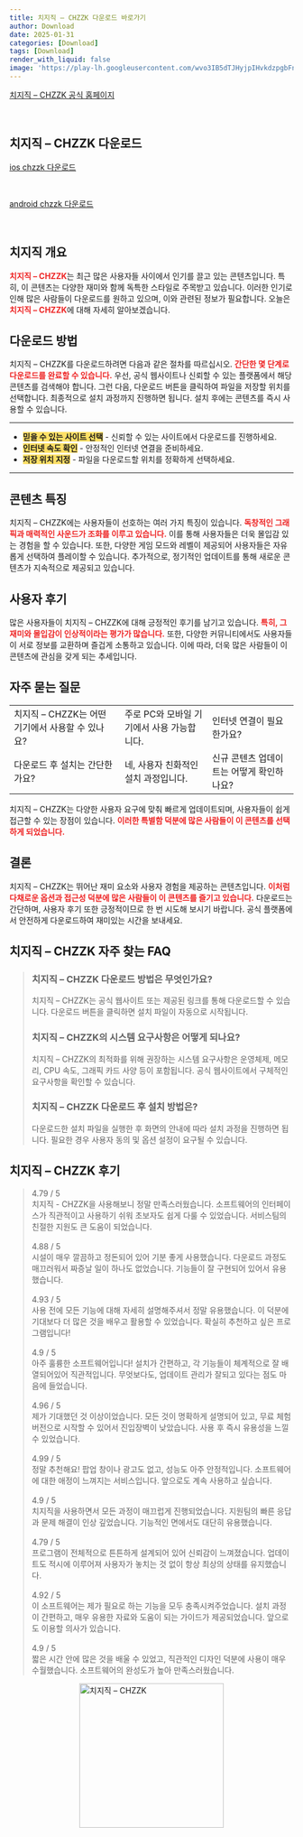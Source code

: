 ```yaml
---
title: 치지직 – CHZZK 다운로드 바로가기
author: Download
date: 2025-01-31
categories: [Download]
tags: [Download]
render_with_liquid: false
image: 'https://play-lh.googleusercontent.com/wvo3IB5dTJHyjpIHvkdzpgbFnG3LoVsqKdQ7W3IoRm-EVzISMz9tTaIYoRdZm1phL_8=s256-rw'
---
```

<p><a class='click-button' title='치지직 – CHZZK' href='https://chzzk.naver.com/' rel='nofollow'>치지직 – CHZZK 공식 홈페이지</a></p><br>
<h2 id='치지직 – CHZZK_다운로드'>치지직 – CHZZK 다운로드</h2>
<p><a class="click-button ios" title="chzzk 다운로드" href="https://apps.apple.com/kr/app/%EC%B9%98%EC%A7%80%EC%A7%81/id1585297308" rel="nofollow">ios chzzk 다운로드</a></p><br>
<p><a class="click-button android" title="chzzk 다운로드" href="https://play.google.comhttps://play.google.com/store/apps/details?id=com.navercorp.game.android.community" rel="nofollow">android chzzk 다운로드</a></p><br>


<h2 id='치지직 개요'>치지직 개요</h2>

<p><b><span style="color: #ee2323;">치지직 – CHZZK</span></b>는 최근 많은 사용자들 사이에서 인기를 끌고 있는 콘텐츠입니다. 특히, 이 콘텐츠는 다양한 재미와 함께 독특한 스타일로 주목받고 있습니다. 이러한 인기로 인해 많은 사람들이 다운로드를 원하고 있으며, 이와 관련된 정보가 필요합니다. 오늘은 <b><span style="color: #ee2323;">치지직 – CHZZK</span></b>에 대해 자세히 알아보겠습니다.</p>

<h2 id='다운로드 방법'>다운로드 방법</h2>

<p>치지직 – CHZZK를 다운로드하려면 다음과 같은 절차를 따르십시오. <b><span style="color: #ee2323;">간단한 몇 단계로 다운로드를 완료할 수 있습니다.</span></b> 우선, 공식 웹사이트나 신뢰할 수 있는 플랫폼에서 해당 콘텐츠를 검색해야 합니다. 그런 다음, 다운로드 버튼을 클릭하여 파일을 저장할 위치를 선택합니다. 최종적으로 설치 과정까지 진행하면 됩니다. 설치 후에는 콘텐츠를 즉시 사용할 수 있습니다.</p>

<hr />

<ul>
    <li><b><span style="background-color: #ffe066;">믿을 수 있는 사이트 선택</span></b> - 신뢰할 수 있는 사이트에서 다운로드를 진행하세요.</li>
    <li><b><span style="background-color: #ffe066;">인터넷 속도 확인</span></b> - 안정적인 인터넷 연결을 준비하세요.</li>
    <li><b><span style="background-color: #ffe066;">저장 위치 지정</span></b> - 파일을 다운로드할 위치를 정확하게 선택하세요.</li>
</ul>

<hr />

<h2 id='콘텐츠 특징'>콘텐츠 특징</h2>

<p>치지직 – CHZZK에는 사용자들이 선호하는 여러 가지 특징이 있습니다. <b><span style="color: #ee2323;">독창적인 그래픽과 매력적인 사운드가 조화를 이루고 있습니다.</span></b> 이를 통해 사용자들은 더욱 몰입감 있는 경험을 할 수 있습니다. 또한, 다양한 게임 모드와 레벨이 제공되어 사용자들은 자유롭게 선택하여 플레이할 수 있습니다. 추가적으로, 정기적인 업데이트를 통해 새로운 콘텐츠가 지속적으로 제공되고 있습니다.</p>

<h2 id='사용자 후기'>사용자 후기</h2>

<p>많은 사용자들이 치지직 – CHZZK에 대해 긍정적인 후기를 남기고 있습니다. <b><span style="color: #ee2323;">특히, 그 재미와 몰입감이 인상적이라는 평가가 많습니다.</span></b> 또한, 다양한 커뮤니티에서도 사용자들이 서로 정보를 교환하며 즐겁게 소통하고 있습니다. 이에 따라, 더욱 많은 사람들이 이 콘텐츠에 관심을 갖게 되는 추세입니다.</p>

<h2 id='FAQ'>자주 묻는 질문</h2>

<table>
    <tr>
        <td>치지직 – CHZZK는 어떤 기기에서 사용할 수 있나요?</td>
        <td>주로 PC와 모바일 기기에서 사용 가능합니다.</td>
        <td>인터넷 연결이 필요한가요?</td>
    </tr>
    <tr>
        <td>다운로드 후 설치는 간단한가요?</td>
        <td>네, 사용자 친화적인 설치 과정입니다.</td>
        <td>신규 콘텐츠 업데이트는 어떻게 확인하나요?</td>
    </tr>
</table>

<p>치지직 – CHZZK는 다양한 사용자 요구에 맞춰 빠르게 업데이트되며, 사용자들이 쉽게 접근할 수 있는 장점이 있습니다. <b><span style="color: #ee2323;">이러한 특별함 덕분에 많은 사람들이 이 콘텐츠를 선택하게 되었습니다.</span></b></p>

<h2 id='결론'>결론</h2>

<p>치지직 – CHZZK는 뛰어난 재미 요소와 사용자 경험을 제공하는 콘텐츠입니다. <b><span style="color: #ee2323;">이처럼 다채로운 옵션과 접근성 덕분에 많은 사람들이 이 콘텐츠를 즐기고 있습니다.</span></b> 다운로드는 간단하며, 사용자 후기 또한 긍정적이므로 한 번 시도해 보시기 바랍니다. 공식 플랫폼에서 안전하게 다운로드하여 재미있는 시간을 보내세요.</p>


<h2 id='치지직 – CHZZK_자주_찾는_FAQ'>치지직 – CHZZK 자주 찾는 FAQ</h2>
<div itemscope="" itemtype="https://schema.org/FAQPage"> 
<blockquote> 
<div itemscope="" itemprop="mainEntity" itemtype="https://schema.org/Question"> 
<h3 itemprop="name">치지직 – CHZZK 다운로드 방법은 무엇인가요?</h3> 
<div itemscope="" itemprop="acceptedAnswer" itemtype="https://schema.org/Answer"> 
<span itemprop="text"> 
<p>치지직 – CHZZK는 공식 웹사이트 또는 제공된 링크를 통해 다운로드할 수 있습니다. 다운로드 버튼을 클릭하면 설치 파일이 자동으로 시작됩니다.</p> 
</span> 
</div> 
</div> 

<div itemscope="" itemprop="mainEntity" itemtype="https://schema.org/Question"> 
<h3 itemprop="name">치지직 – CHZZK의 시스템 요구사항은 어떻게 되나요?</h3> 
<div itemscope="" itemprop="acceptedAnswer" itemtype="https://schema.org/Answer"> 
<span itemprop="text"> 
<p>치지직 – CHZZK의 최적화를 위해 권장하는 시스템 요구사항은 운영체제, 메모리, CPU 속도, 그래픽 카드 사양 등이 포함됩니다. 공식 웹사이트에서 구체적인 요구사항을 확인할 수 있습니다.</p> 
</span> 
</div> 
</div> 

<div itemscope="" itemprop="mainEntity" itemtype="https://schema.org/Question"> 
<h3 itemprop="name">치지직 – CHZZK 다운로드 후 설치 방법은?</h3> 
<div itemscope="" itemprop="acceptedAnswer" itemtype="https://schema.org/Answer"> 
<span itemprop="text"> 
<p>다운로드한 설치 파일을 실행한 후 화면의 안내에 따라 설치 과정을 진행하면 됩니다. 필요한 경우 사용자 동의 및 옵션 설정이 요구될 수 있습니다.</p> 
</span> 
</div> 
</div> 
</blockquote> 
</div>
<h2 id='치지직 – CHZZK_후기'>치지직 – CHZZK 후기</h2>
<div itemscope itemtype="https://schema.org/Product">
  <blockquote>
  <div itemprop="review" itemscope itemtype="https://schema.org/Review">
      <div itemprop="reviewRating" itemscope itemtype="https://schema.org/Rating"> <span itemprop="ratingValue">4.79</span> / <span itemprop="bestRating">5</span> </div>
      <span itemprop="reviewBody">치지직 - CHZZK을 사용해보니 정말 만족스러웠습니다. 소프트웨어의 인터페이스가 직관적이고 사용하기 쉬워 초보자도 쉽게 다룰 수 있었습니다. 서비스팀의 친절한 지원도 큰 도움이 되었습니다.</span>
  </div>
  <br>
  <div itemprop="review" itemscope itemtype="https://schema.org/Review">
      <div itemprop="reviewRating" itemscope itemtype="https://schema.org/Rating"> <span itemprop="ratingValue">4.88</span> / <span itemprop="bestRating">5</span> </div>
      <span itemprop="reviewBody">시설이 매우 깔끔하고 정돈되어 있어 기분 좋게 사용했습니다. 다운로드 과정도 매끄러워서 짜증날 일이 하나도 없었습니다. 기능들이 잘 구현되어 있어서 유용했습니다.</span>
  </div>
  <br>
  <div itemprop="review" itemscope itemtype="https://schema.org/Review">
      <div itemprop="reviewRating" itemscope itemtype="https://schema.org/Rating"> <span itemprop="ratingValue">4.93</span> / <span itemprop="bestRating">5</span> </div>
      <span itemprop="reviewBody">사용 전에 모든 기능에 대해 자세히 설명해주셔서 정말 유용했습니다. 이 덕분에 기대보다 더 많은 것을 배우고 활용할 수 있었습니다. 확실히 추천하고 싶은 프로그램입니다!</span>
  </div>
  <br>
  <div itemprop="review" itemscope itemtype="https://schema.org/Review">
      <div itemprop="reviewRating" itemscope itemtype="https://schema.org/Rating"> <span itemprop="ratingValue">4.9</span> / <span itemprop="bestRating">5</span> </div>
      <span itemprop="reviewBody">아주 훌륭한 소프트웨어입니다! 설치가 간편하고, 각 기능들이 체계적으로 잘 배열되어있어 직관적입니다. 무엇보다도, 업데이트 관리가 잘되고 있다는 점도 마음에 들었습니다.</span>
  </div>
  <br>
  <div itemprop="review" itemscope itemtype="https://schema.org/Review">
      <div itemprop="reviewRating" itemscope itemtype="schema.org/Rating"> <span itemprop="ratingValue">4.96</span> / <span itemprop="bestRating">5</span> </div>
      <span itemprop="reviewBody">제가 기대했던 것 이상이었습니다. 모든 것이 명확하게 설명되어 있고, 무료 체험 버전으로 시작할 수 있어서 진입장벽이 낮았습니다. 사용 후 즉시 유용성을 느낄 수 있었습니다.</span>
  </div>
  <br>
  <div itemprop="review" itemscope itemtype="https://schema.org/Review">
      <div itemprop="reviewRating" itemscope itemtype="https://schema.org/Rating"> <span itemprop="ratingValue">4.99</span> / <span itemprop="bestRating">5</span> </div>
      <span itemprop="reviewBody">정말 추천해요! 팝업 창이나 광고도 없고, 성능도 아주 안정적입니다. 소프트웨어에 대한 애정이 느껴지는 서비스입니다. 앞으로도 계속 사용하고 싶습니다.</span>
  </div>
  <br>
  <div itemprop="review" itemscope itemtype="https://schema.org/Review">
      <div itemprop="reviewRating" itemscope itemtype="schema.org/Rating"> <span itemprop="ratingValue">4.9</span> / <span itemprop="bestRating">5</span> </div>
      <span itemprop="reviewBody">치지직을 사용하면서 모든 과정이 매끄럽게 진행되었습니다. 지원팀의 빠른 응답과 문제 해결이 인상 깊었습니다. 기능적인 면에서도 대단히 유용했습니다.</span>
  </div>
  <br>
  <div itemprop="review" itemscope itemtype="https://schema.org/Review">
      <div itemprop="reviewRating" itemscope itemtype="schema.org/Rating"> <span itemprop="ratingValue">4.79</span> / <span itemprop="bestRating">5</span> </div>
      <span itemprop="reviewBody">프로그램이 전체적으로 튼튼하게 설계되어 있어 신뢰감이 느껴졌습니다. 업데이트도 적시에 이루어져 사용자가 놓치는 것 없이 항상 최상의 상태를 유지했습니다.</span>
  </div>
  <br>
  <div itemprop="review" itemscope itemtype="https://schema.org/Review">
      <div itemprop="reviewRating" itemscope itemtype="schema.org/Rating"> <span itemprop="ratingValue">4.92</span> / <span itemprop="bestRating">5</span> </div>
      <span itemprop="reviewBody">이 소프트웨어는 제가 필요로 하는 기능을 모두 충족시켜주었습니다. 설치 과정이 간편하고, 매우 유용한 자료와 도움이 되는 가이드가 제공되었습니다. 앞으로도 이용할 의사가 있습니다.</span>
  </div>
  <br>
  <div itemprop="review" itemscope itemtype="https://schema.org/Review">
      <div itemprop="reviewRating" itemscope itemtype="https://schema.org/Rating"> <span itemprop="ratingValue">4.9</span> / <span itemprop="bestRating">5</span> </div>
      <span itemprop="reviewBody">짧은 시간 안에 많은 것을 배울 수 있었고, 직관적인 디자인 덕분에 사용이 매우 수월했습니다. 소프트웨어의 완성도가 높아 만족스러웠습니다. </span>
  </div>
  </blockquote>
</div>
<figure class="image" style="display: flex; justify-content: center; align-items: center; margin: 0;"><img src="https://play-lh.googleusercontent.com/wvo3IB5dTJHyjpIHvkdzpgbFnG3LoVsqKdQ7W3IoRm-EVzISMz9tTaIYoRdZm1phL_8=s256-rw" alt="치지직 – CHZZK" width="256" height="256" style="max-width: 100%; height: auto;"></figure>